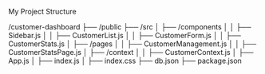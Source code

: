 My Project Structure

/customer-dashboard
 ├── /public
 ├── /src
 │   ├── /components
 │   │   ├── Sidebar.js
 │   │   ├── CustomerList.js
 │   │   ├── CustomerForm.js
 │   │   ├── CustomerStats.js
 │   ├── /pages
 │   │   ├── CustomerManagement.js
 │   │   ├── CustomerStatsPage.js
 │   ├── /context
 │   │   ├── CustomerContext.js
 │   ├── App.js
 │   ├── index.js
 │   ├── index.css
 ├── db.json
 ├── package.json

